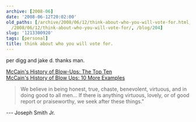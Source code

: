 ```yaml
---
archive: [2008-06]
date: '2008-06-12T20:02:00'
old_paths: [/archive/2008/06/12/think-about-who-you-will-vote-for.html, /wp/2008/06/12/think-about-who-you-will-vote-for/,
  /2008/06/12/think-about-who-you-will-vote-for/, /blog/204]
slug: '1213300920'
tags: [personal]
title: think about who you will vote for.
---
```


per digg and jake d. thanks man.

[McCain's History of Blow-Ups: The Top Ten][1]  
[McCain's History of Blow Ups: 10 More Examples][2]

> We believe in being honest, true, chaste, benevolent, virtuous, and in
> doing good to all men... If there is anything virtuous, lovely, or of good
> report or praiseworthy, we seek after these things."

--- Joseph Smith Jr.

[1]: http://www.eyesonobama.com/blog/content/id_20167/title_McCains-History-of-Blow-Ups-The-Top-Ten/
[2]: http://www.eyesonobama.com/blog/content/id_20282/title_McCains-History-of-Blow-Ups-10-More-Examples/


